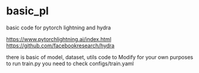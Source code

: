 # basic_pl
basic code for pytorch lightning and hydra

https://www.pytorchlightning.ai/index.html
https://github.com/facebookresearch/hydra

there is basic of model, dataset, utils code to Modify for your own purposes
to run train.py you need to check configs/train.yaml
